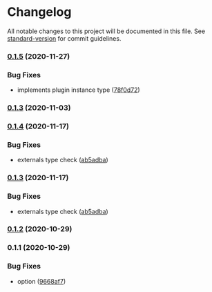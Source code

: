 # Changelog

All notable changes to this project will be documented in this file. See [standard-version](https://github.com/conventional-changelog/standard-version) for commit guidelines.

### [0.1.5](https://github.com/superwf/html-webpack-inject-externals-plugin/compare/v0.1.4...v0.1.5) (2020-11-27)


### Bug Fixes

* implements plugin instance type ([78f0d72](https://github.com/superwf/html-webpack-inject-externals-plugin/commit/78f0d72c3fdd3e7962289953658aac75b572a9ad))

### [0.1.3](https://github.com/superwf/html-webpack-inject-externals-plugin/compare/v0.1.2...v0.1.3) (2020-11-03)

### [0.1.4](https://github.com/superwf/html-webpack-inject-externals-plugin/compare/v0.1.2...v0.1.4) (2020-11-17)


### Bug Fixes

* externals type check ([ab5adba](https://github.com/superwf/html-webpack-inject-externals-plugin/commit/ab5adba11b11c8105d5c4176079c6e9d6db40200))

### [0.1.3](https://github.com/superwf/html-webpack-inject-externals-plugin/compare/v0.1.2...v0.1.3) (2020-11-17)


### Bug Fixes

* externals type check ([ab5adba](https://github.com/superwf/html-webpack-inject-externals-plugin/commit/ab5adba11b11c8105d5c4176079c6e9d6db40200))

### [0.1.2](https://github.com/superwf/html-webpack-inject-externals-plugin/compare/v0.1.1...v0.1.2) (2020-10-29)

### 0.1.1 (2020-10-29)


### Bug Fixes

* option ([9668af7](https://github.com/superwf/html-webpack-inject-externals-plugin/commit/9668af75d5dd729a9b09c0aeb299d9f03672d97b))
